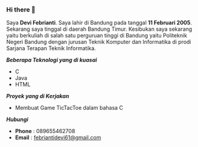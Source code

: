 ### Hi there 👋
Saya **Devi Febrianti**. Saya lahir di Bandung pada tanggal **11 Februari 2005**. Sekarang saya tinggal di daerah Bandung Timur. Kesibukan saya sekarang yaitu berkuliah di salah satu perguruan tinggi di Bandung yaitu Politeknik Negeri Bandung dengan jurusan Teknik Komputer dan Informatika di prodi Sarjana Terapan Teknik Informatika.

**_Beberapa Teknologi yang di kuasai_**
- C
- Java
- HTML

**_Proyek yang di Kerjakan_**
- Membuat Game TicTacToe dalam bahasa C

**_Hubungi_**
- **Phone** : 089655462708
- **Email** : febriantidevi61@gmail.com

<!--
**piajeu/piajeu** is a ✨ _special_ ✨ repository because its `README.md` (this file) appears on your GitHub profile.

Here are some ideas to get you started:

- 🔭 I’m currently working on ...
- 🌱 I’m currently learning ...
- 👯 I’m looking to collaborate on ...
- 🤔 I’m looking for help with ...
- 💬 Ask me about ...
- 📫 How to reach me: ...
- 😄 Pronouns: ...
- ⚡ Fun fact: ...
-->
